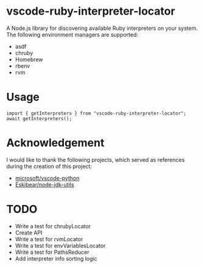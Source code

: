 # vscode-ruby-interpreter-locator

A Node.js library for discovering available Ruby interpreters on your system. The following environment managers are supported:

* asdf
* chruby
* Homebrew
* rbenv
* rvm

# Usage

```
import { getInterpreters } from "vscode-ruby-interpreter-locator";
await getInterpreters();
```

# Acknowledgement

I would like to thank the following projects, which served as references during the creation of this project:

* [microsoft/vscode-python](https://github.com/microsoft/vscode-python)
* [Eskibear/node-jdk-utils](https://github.com/Eskibear/node-jdk-utils)

# TODO
* Write a test for chrubyLocator
* Create API
* Write a test for rvmLocator
* Write a test for envVariablesLocator
* Write a test for PathsReducer
* Add interpreter info sorting logic
